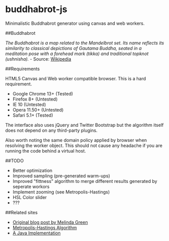 buddhabrot-js
=============

Minimalistic Buddhabrot generator using canvas and web workers.

##Buddhabrot

*The Buddhabrot is a map related to the Mandelbrot set. Its name reflects its similarity to classical depictions of Gautama Buddha, seated in a meditation pose with a forehead mark (tikka) and traditional topknot (ushnisha).* - Source: [Wikipedia](http://en.wikipedia.org/wiki/Buddhabrot)

##Requirements

HTML5 Canvas and Web worker compatible browser. This is a hard requirement.

- Google Chrome 13+ (Tested)
- Firefox 8+ (Untested)
- IE 10 (Untested)
- Opera 11.50+ (Untested)
- Safari 5.1+ (Tested)

The interface also uses jQuery and Twitter Bootstrap but the algorithm itself does not depend on any third-party plugins.

Also worth noting the same domain policy applied by browser when resolving the worker object. This should not cause any headache if you are running the code behind a virtual host.

##TODO

- Better optimization
- Improved sampling (pre-generated warm-ups)
- Improved "fittness" algorithm to merge different results generated by seperate workors
- Implement zooming (see Metropolis-Hastings)
- HSL Color slider
- ???

##Related sites

- [Original blog post by Melinda Green](http://www.superliminal.com/fractals/bbrot/bbrot.htm)
- [Metropolis-Hastings Algorithm](http://www.steckles.com/buddha/)
- [A Java Implementation](http://www.moleculardensity.net/)